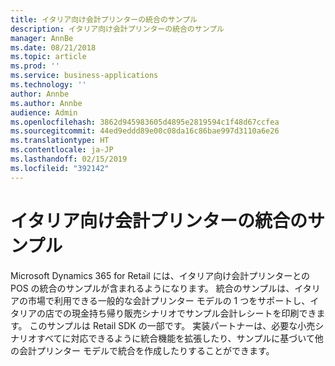 ```yaml
---
title: イタリア向け会計プリンターの統合のサンプル
description: イタリア向け会計プリンターの統合のサンプル
manager: AnnBe
ms.date: 08/21/2018
ms.topic: article
ms.prod: ''
ms.service: business-applications
ms.technology: ''
author: Annbe
ms.author: Annbe
audience: Admin
ms.openlocfilehash: 3862d945983605d4895e2819594c1f48d67ccfea
ms.sourcegitcommit: 44ed9eddd89e00c08da16c86bae997d3110a6e26
ms.translationtype: HT
ms.contentlocale: ja-JP
ms.lasthandoff: 02/15/2019
ms.locfileid: "392142"
---
```

#  <a name="fiscal-printer-integration-sample-for-italy"></a>イタリア向け会計プリンターの統合のサンプル

Microsoft Dynamics 365 for Retail には、イタリア向け会計プリンターとの POS の統合のサンプルが含まれるようになります。 統合のサンプルは、イタリアの市場で利用できる一般的な会計プリンター モデルの 1 つをサポートし、イタリアの店での現金持ち帰り販売シナリオでサンプル会計レシートを印刷できます。 このサンプルは Retail SDK の一部です。 実装パートナーは、必要な小売シナリオすべてに対応できるように統合機能を拡張したり、サンプルに基づいて他の会計プリンター モデルで統合を作成したりすることができます。 
